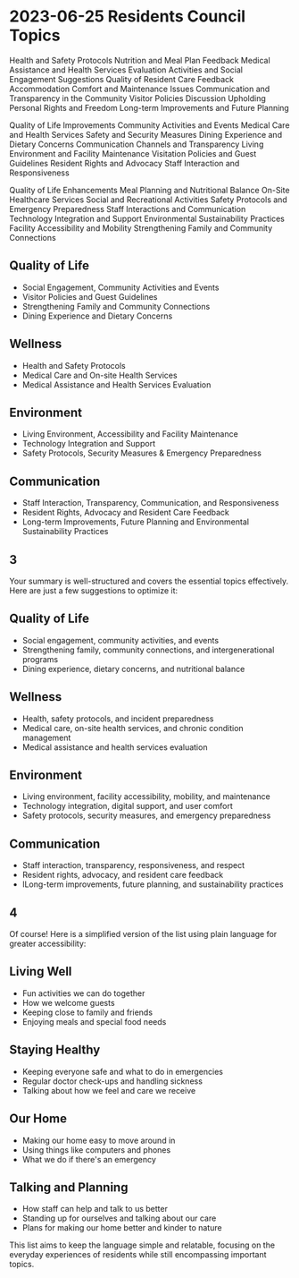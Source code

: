# 2023-06-25 Residents Council Topics


Health and Safety Protocols
Nutrition and Meal Plan Feedback
Medical Assistance and Health Services Evaluation
Activities and Social Engagement Suggestions
Quality of Resident Care Feedback
Accommodation Comfort and Maintenance Issues
Communication and Transparency in the Community
Visitor Policies Discussion
Upholding Personal Rights and Freedom
Long-term Improvements and Future Planning


Quality of Life Improvements
Community Activities and Events
Medical Care and Health Services
Safety and Security Measures
Dining Experience and Dietary Concerns
Communication Channels and Transparency
Living Environment and Facility Maintenance
Visitation Policies and Guest Guidelines
Resident Rights and Advocacy
Staff Interaction and Responsiveness

Quality of Life Enhancements
Meal Planning and Nutritional Balance
On-Site Healthcare Services
Social and Recreational Activities
Safety Protocols and Emergency Preparedness
Staff Interactions and Communication
Technology Integration and Support
Environmental Sustainability Practices
Facility Accessibility and Mobility
Strengthening Family and Community Connections



## Quality of Life

* Social Engagement, Community Activities and Events
* Visitor Policies and Guest Guidelines
* Strengthening Family and Community Connections
* Dining Experience and Dietary Concerns

## Wellness

* Health and Safety Protocols
* Medical Care and On-site  Health Services
* Medical Assistance and Health Services Evaluation

## Environment

* Living Environment, Accessibility and Facility Maintenance
* Technology Integration and Support
* Safety Protocols, Security Measures & Emergency Preparedness

## Communication

* Staff Interaction, Transparency, Communication, and Responsiveness
* Resident Rights, Advocacy and Resident Care Feedback
* Long-term Improvements, Future Planning and Environmental Sustainability Practices


## 3

Your summary is well-structured and covers the essential topics effectively. Here are just a few suggestions to optimize it:

## Quality of Life

* Social engagement, community activities, and events
* Strengthening family, community connections, and intergenerational programs
* Dining experience, dietary concerns, and nutritional balance

## Wellness

* Health, safety protocols, and incident preparedness
* Medical care, on-site health services, and chronic condition management
* Medical assistance and health services evaluation

## Environment

* Living environment, facility accessibility, mobility, and maintenance
* Technology integration, digital support, and user comfort
* Safety protocols, security measures, and emergency preparedness

## Communication

* Staff interaction, transparency, responsiveness, and respect
* Resident rights, advocacy, and resident care feedback
* lLong-term improvements, future planning, and sustainability practices


## 4

Of course! Here is a simplified version of the list using plain language for greater accessibility:

## Living Well

* Fun activities we can do together
* How we welcome guests
* Keeping close to family and friends
* Enjoying meals and special food needs

## Staying Healthy

* Keeping everyone safe and what to do in emergencies
* Regular doctor check-ups and handling sickness
* Talking about how we feel and care we receive

## Our Home

* Making our home easy to move around in
* Using things like computers and phones
* What we do if there's an emergency

## Talking and Planning

* How staff can help and talk to us better
* Standing up for ourselves and talking about our care
* Plans for making our home better and kinder to nature

This list aims to keep the language simple and relatable, focusing on the everyday experiences of residents while still encompassing important topics.
